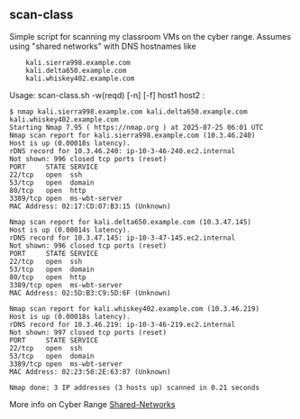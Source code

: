## scan-class

Simple script for scanning my classroom VMs on the cyber range.  Assumes using "shared networks" with DNS hostnames like

```
	kali.sierra998.example.com
	kali.delta650.example.com
	kali.whiskey402.example.com
```

Usage: scan-class.sh -w(reqd) [-n] [-f] host1 host2 :
```
$ nmap kali.sierra998.example.com kali.delta650.example.com kali.whiskey402.example.com
Starting Nmap 7.95 ( https://nmap.org ) at 2025-07-25 06:01 UTC
Nmap scan report for kali.sierra998.example.com (10.3.46.240)
Host is up (0.00018s latency).
rDNS record for 10.3.46.240: ip-10-3-46-240.ec2.internal
Not shown: 996 closed tcp ports (reset)
PORT     STATE SERVICE
22/tcp   open  ssh
53/tcp   open  domain
80/tcp   open  http
3389/tcp open  ms-wbt-server
MAC Address: 02:17:CD:07:B3:15 (Unknown)

Nmap scan report for kali.delta650.example.com (10.3.47.145)
Host is up (0.00014s latency).
rDNS record for 10.3.47.145: ip-10-3-47-145.ec2.internal
Not shown: 996 closed tcp ports (reset)
PORT     STATE SERVICE
22/tcp   open  ssh
53/tcp   open  domain
80/tcp   open  http
3389/tcp open  ms-wbt-server
MAC Address: 02:5D:B3:C9:5D:6F (Unknown)

Nmap scan report for kali.whiskey402.example.com (10.3.46.219)
Host is up (0.00018s latency).
rDNS record for 10.3.46.219: ip-10-3-46-219.ec2.internal
Not shown: 997 closed tcp ports (reset)
PORT     STATE SERVICE
22/tcp   open  ssh
53/tcp   open  domain
3389/tcp open  ms-wbt-server
MAC Address: 02:23:50:2E:63:87 (Unknown)

Nmap done: 3 IP addresses (3 hosts up) scanned in 0.21 seconds
```

More info on Cyber Range [Shared-Networks](https://www.virginiacyberrange.org/courseware?q=Shared%20Networks%20Env:%20Kali%20Desktop)

